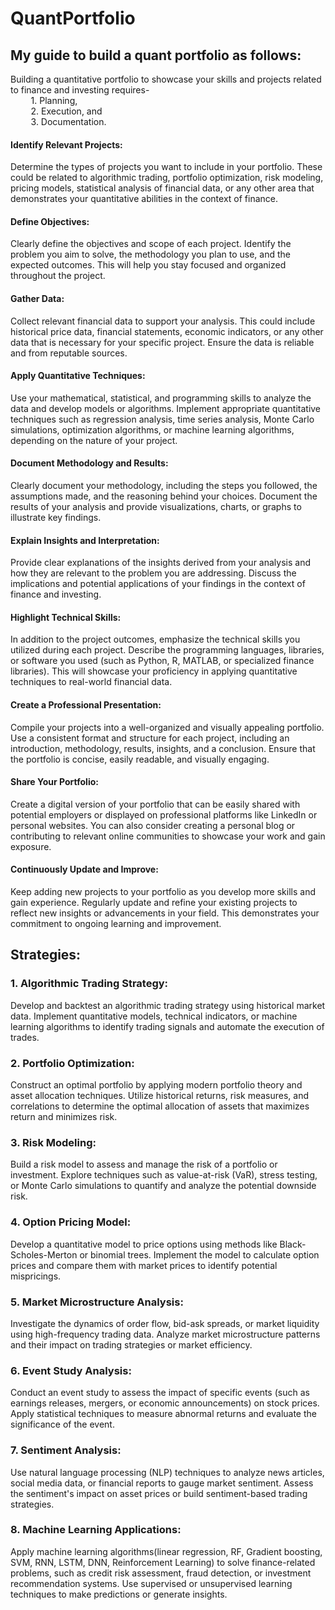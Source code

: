 # QuantPortfolio

## My guide to build a quant portfolio as follows: 
Building a quantitative portfolio to showcase your skills and projects related to finance and investing requires-
<br>&ensp;&thinsp;&ensp;&thinsp;&ensp;&thinsp;      1. Planning, 
<br>&ensp;&thinsp;&ensp;&thinsp;&ensp;&thinsp;      2. Execution, and 
<br> &ensp;&thinsp;&ensp;&thinsp;&ensp;&thinsp;     3. Documentation. 

#### Identify Relevant Projects: 
Determine the types of projects you want to include in your portfolio. These could be related to algorithmic trading, portfolio optimization, risk modeling, pricing models, statistical analysis of financial data, or any other area that demonstrates your quantitative abilities in the context of finance.
#### Define Objectives: 
Clearly define the objectives and scope of each project. Identify the problem you aim to solve, the methodology you plan to use, and the expected outcomes. This will help you stay focused and organized throughout the project.
#### Gather Data: 
Collect relevant financial data to support your analysis. This could include historical price data, financial statements, economic indicators, or any other data that is necessary for your specific project. Ensure the data is reliable and from reputable sources.
#### Apply Quantitative Techniques: 
Use your mathematical, statistical, and programming skills to analyze the data and develop models or algorithms. Implement appropriate quantitative techniques such as regression analysis, time series analysis, Monte Carlo simulations, optimization algorithms, or machine learning algorithms, depending on the nature of your project.
#### Document Methodology and Results: 
Clearly document your methodology, including the steps you followed, the assumptions made, and the reasoning behind your choices. Document the results of your analysis and provide visualizations, charts, or graphs to illustrate key findings.
#### Explain Insights and Interpretation: 
Provide clear explanations of the insights derived from your analysis and how they are relevant to the problem you are addressing. Discuss the implications and potential applications of your findings in the context of finance and investing.
#### Highlight Technical Skills: 
In addition to the project outcomes, emphasize the technical skills you utilized during each project. Describe the programming languages, libraries, or software you used (such as Python, R, MATLAB, or specialized finance libraries). This will showcase your proficiency in applying quantitative techniques to real-world financial data.
#### Create a Professional Presentation: 
Compile your projects into a well-organized and visually appealing portfolio. Use a consistent format and structure for each project, including an introduction, methodology, results, insights, and a conclusion. Ensure that the portfolio is concise, easily readable, and visually engaging.
#### Share Your Portfolio: 
Create a digital version of your portfolio that can be easily shared with potential employers or displayed on professional platforms like LinkedIn or personal websites. You can also consider creating a personal blog or contributing to relevant online communities to showcase your work and gain exposure.
#### Continuously Update and Improve: 
Keep adding new projects to your portfolio as you develop more skills and gain experience. Regularly update and refine your existing projects to reflect new insights or advancements in your field. This demonstrates your commitment to ongoing learning and improvement.


## Strategies: 

### 1. Algorithmic Trading Strategy: 
Develop and backtest an algorithmic trading strategy using historical market data. Implement quantitative models, technical indicators, or machine learning algorithms to identify trading signals and automate the execution of trades.

### 2. Portfolio Optimization: 
Construct an optimal portfolio by applying modern portfolio theory and asset allocation techniques. Utilize historical returns, risk measures, and correlations to determine the optimal allocation of assets that maximizes return and minimizes risk.

### 3. Risk Modeling: 
Build a risk model to assess and manage the risk of a portfolio or investment. Explore techniques such as value-at-risk (VaR), stress testing, or Monte Carlo simulations to quantify and analyze the potential downside risk.

### 4. Option Pricing Model: 
Develop a quantitative model to price options using methods like Black-Scholes-Merton or binomial trees. Implement the model to calculate option prices and compare them with market prices to identify potential mispricings.

### 5. Market Microstructure Analysis: 
Investigate the dynamics of order flow, bid-ask spreads, or market liquidity using high-frequency trading data. Analyze market microstructure patterns and their impact on trading strategies or market efficiency.

### 6. Event Study Analysis: 
Conduct an event study to assess the impact of specific events (such as earnings releases, mergers, or economic announcements) on stock prices. Apply statistical techniques to measure abnormal returns and evaluate the significance of the event.

### 7. Sentiment Analysis: 
Use natural language processing (NLP) techniques to analyze news articles, social media data, or financial reports to gauge market sentiment. Assess the sentiment's impact on asset prices or build sentiment-based trading strategies.

### 8. Machine Learning Applications: 
Apply machine learning algorithms(linear regression, RF, Gradient boosting, SVM, RNN, LSTM, DNN, Reinforcement Learning) to solve finance-related problems, such as credit risk assessment, fraud detection, or investment recommendation systems. Use supervised or unsupervised learning techniques to make predictions or generate insights.


